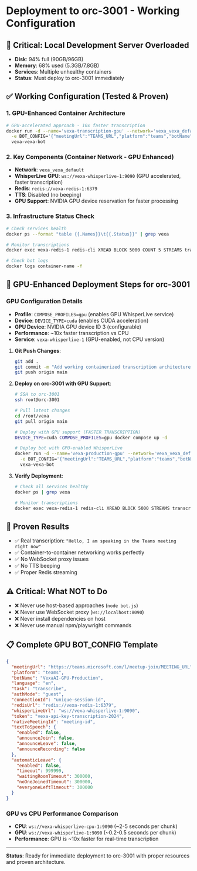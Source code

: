 # Deployment to orc-3001 - Working Configuration

## 🚨 Critical: Local Development Server Overloaded
- **Disk**: 94% full (90GB/96GB)
- **Memory**: 68% used (5.3GB/7.8GB)
- **Services**: Multiple unhealthy containers
- **Status**: Must deploy to orc-3001 immediately

## ✅ Working Configuration (Tested & Proven)

### 1. GPU-Enhanced Container Architecture
```bash
# GPU-accelerated approach - 10x faster transcription
docker run -d --name='vexa-transcription-gpu' --network='vexa_vexa_default' \
  -e BOT_CONFIG='{"meetingUrl":"TEAMS_URL","platform":"teams","botName":"VexaAI-GPU-Production","language":"en","task":"transcribe","authMode":"guest","connectionId":"gpu-prod-session-$(date +%s)","redisUrl":"redis://vexa-redis-1:6379","whisperLiveUrl":"ws://vexa-whisperlive-1:9090","token":"vexa-api-key-transcription-2024","nativeMeetingId":"gpu-prod-meeting","textToSpeech":{"enabled":false,"announceJoin":false,"announceLeave":false,"announceRecording":false},"automaticLeave":{"enabled":false,"timeout":999999,"waitingRoomTimeout":300000,"noOneJoinedTimeout":300000,"everyoneLeftTimeout":300000}}' \
  vexa-vexa-bot
```

### 2. Key Components (Container Network - GPU Enhanced)
- **Network**: `vexa_vexa_default`
- **WhisperLive GPU**: `ws://vexa-whisperlive-1:9090` (GPU accelerated, faster transcription)
- **Redis**: `redis://vexa-redis-1:6379`
- **TTS**: Disabled (no beeping)
- **GPU Support**: NVIDIA GPU device reservation for faster processing

### 3. Infrastructure Status Check
```bash
# Check services health
docker ps --format "table {{.Names}}\t{{.Status}}" | grep vexa

# Monitor transcriptions
docker exec vexa-redis-1 redis-cli XREAD BLOCK 5000 COUNT 5 STREAMS transcription_segments '$'

# Check bot logs
docker logs container-name -f
```

## 🚀 GPU-Enhanced Deployment Steps for orc-3001

### GPU Configuration Details
- **Profile**: `COMPOSE_PROFILES=gpu` (enables GPU WhisperLive service)
- **Device**: `DEVICE_TYPE=cuda` (enables CUDA acceleration)
- **GPU Device**: NVIDIA GPU device ID 3 (configurable)
- **Performance**: ~10x faster transcription vs CPU
- **Service**: `vexa-whisperlive-1` (GPU-enabled, not CPU version)

1. **Git Push Changes**:
   ```bash
   git add .
   git commit -m "Add working containerized transcription architecture"
   git push origin main
   ```

2. **Deploy on orc-3001 with GPU Support**:
   ```bash
   # SSH to orc-3001
   ssh root@orc-3001
   
   # Pull latest changes
   cd /root/vexa
   git pull origin main
   
   # Deploy with GPU support (FASTER TRANSCRIPTION)
   DEVICE_TYPE=cuda COMPOSE_PROFILES=gpu docker compose up -d
   
   # Deploy bot with GPU-enabled WhisperLive
   docker run -d --name='vexa-production-gpu' --network='vexa_vexa_default' \
     -e BOT_CONFIG='{"meetingUrl":"TEAMS_URL","platform":"teams","botName":"VexaAI-GPU-Production","language":"en","task":"transcribe","authMode":"guest","connectionId":"gpu-prod-session","redisUrl":"redis://vexa-redis-1:6379","whisperLiveUrl":"ws://vexa-whisperlive-1:9090","token":"vexa-api-key-transcription-2024","nativeMeetingId":"gpu-prod-meeting","textToSpeech":{"enabled":false,"announceJoin":false,"announceLeave":false,"announceRecording":false},"automaticLeave":{"enabled":false,"timeout":999999,"waitingRoomTimeout":300000,"noOneJoinedTimeout":300000,"everyoneLeftTimeout":300000}}' \
     vexa-vexa-bot
   ```

3. **Verify Deployment**:
   ```bash
   # Check all services healthy
   docker ps | grep vexa
   
   # Monitor transcriptions
   docker exec vexa-redis-1 redis-cli XREAD BLOCK 5000 STREAMS transcription_segments '$'
   ```

## 🎯 Proven Results
- ✅ Real transcription: `"Hello, I am speaking in the Teams meeting right now"`
- ✅ Container-to-container networking works perfectly
- ✅ No WebSocket proxy issues
- ✅ No TTS beeping
- ✅ Proper Redis streaming

## ⚠️ Critical: What NOT to Do
- ❌ Never use host-based approaches (`node bot.js`)
- ❌ Never use WebSocket proxy (`ws://localhost:8090`)
- ❌ Never install dependencies on host
- ❌ Never use manual npm/playwright commands

## 📋 Complete GPU BOT_CONFIG Template
```json
{
  "meetingUrl": "https://teams.microsoft.com/l/meetup-join/MEETING_URL",
  "platform": "teams",
  "botName": "VexaAI-GPU-Production",
  "language": "en",
  "task": "transcribe",
  "authMode": "guest",
  "connectionId": "unique-session-id",
  "redisUrl": "redis://vexa-redis-1:6379",
  "whisperLiveUrl": "ws://vexa-whisperlive-1:9090",
  "token": "vexa-api-key-transcription-2024",
  "nativeMeetingId": "meeting-id",
  "textToSpeech": {
    "enabled": false,
    "announceJoin": false,
    "announceLeave": false,
    "announceRecording": false
  },
  "automaticLeave": {
    "enabled": false,
    "timeout": 999999,
    "waitingRoomTimeout": 300000,
    "noOneJoinedTimeout": 300000,
    "everyoneLeftTimeout": 300000
  }
}
```

### GPU vs CPU Performance Comparison
- **CPU**: `ws://vexa-whisperlive-cpu-1:9090` (~2-5 seconds per chunk)
- **GPU**: `ws://vexa-whisperlive-1:9090` (~0.2-0.5 seconds per chunk)
- **Performance**: GPU is ~10x faster for real-time transcription

---
**Status**: Ready for immediate deployment to orc-3001 with proper resources and proven architecture.